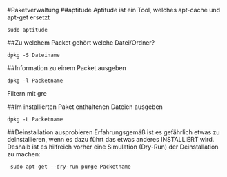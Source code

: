 #Paketverwaltung
##aptitude
Aptitude ist ein Tool, welches apt-cache und apt-get ersetzt

    sudo aptitude
  
##Zu welchem Packet gehört welche Datei/Ordner?

    dpkg -S Dateiname

##Information zu einem Packet ausgeben

    dpkg -l Packetname
    
Filtern mit gre

##Im installierten Paket enthaltenen Dateien ausgeben

    dpkg -L Packetname

##Deinstallation ausprobieren
Erfahrungsgemäß ist es gefährlich etwas zu deinstallieren, wenn es dazu führt das etwas anderes INSTALLIERT wird.
Deshalb ist es hilfreich vorher eine Simulation (Dry-Run) der Deinstallation zu machen:

     sudo apt-get --dry-run purge Packetname

    
